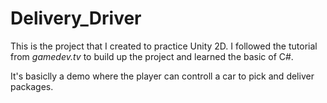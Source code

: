 # Delivery_Driver

This is the project that I created to practice Unity 2D. I followed the tutorial from _gamedev.tv_ to build up the project and learned the basic of C#.

It's basiclly a demo where the player can controll a car to pick and deliver packages.
